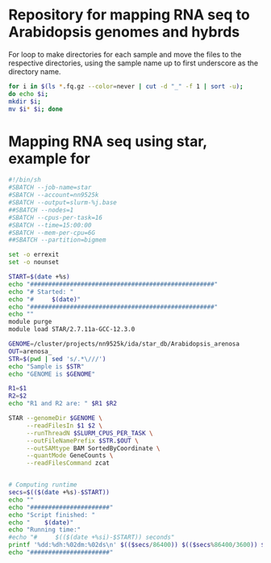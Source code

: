 # Repository for mapping RNA seq to Arabidopsis genomes and hybrds

For loop to make directories for each sample and move the files to the respective directories, using the sample name up to first underscore as the directory name.
    
```bash
for i in $(ls *.fq.gz --color=never | cut -d "_" -f 1 | sort -u); 
do echo $i; 
mkdir $i; 
mv $i* $i; done
```

# Mapping RNA seq using star, example for 

```bash
#!/bin/sh
#SBATCH --job-name=star
#SBATCH --account=nn9525k
#SBATCH --output=slurm-%j.base
##SBATCH --nodes=1
#SBATCH --cpus-per-task=16
#SBATCH --time=15:00:00
#SBATCH --mem-per-cpu=6G
##SBATCH --partition=bigmem

set -o errexit
set -o nounset

START=$(date +%s)
echo "###################################################"
echo "# Started: "
echo "#     $(date)"
echo "###################################################"
echo ""
module purge
module load STAR/2.7.11a-GCC-12.3.0

GENOME=/cluster/projects/nn9525k/ida/star_db/Arabidopsis_arenosa
OUT=arenosa_
STR=$(pwd | sed 's/.*\///')
echo "Sample is $STR"
echo "GENOME is $GENOME"

R1=$1
R2=$2
echo "R1 and R2 are: " $R1 $R2

STAR --genomeDir $GENOME \
     --readFilesIn $1 $2 \
     --runThreadN $SLURM_CPUS_PER_TASK \
     --outFileNamePrefix $STR.$OUT \
     --outSAMtype BAM SortedByCoordinate \
     --quantMode GeneCounts \
     --readFilesCommand zcat


# Computing runtime
secs=$(($(date +%s)-$START))
echo ""
echo "######################"
echo "Script finished: "
echo "    $(date)"
echo "Running time:"
#echo "#     $(($(date +%si)-$START)) seconds"
printf '%dd:%dh:%02dm:%02ds\n' $(($secs/86400)) $(($secs%86400/3600)) $(($secs%3600/60)) $(($secs%60))
echo "######################"
```